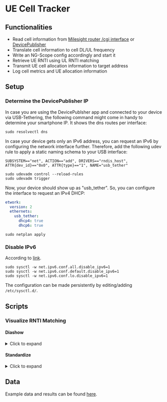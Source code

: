 # UE Cell Tracker

## Functionalities

* Read cell information from [Milesight router /cgi interface](https://support.milesight-iot.com/support/solutions/articles/73000514140-how-to-use-milesight-router-http-api-) or [DevicePublisher](https://github.com/bastian-src/DevicePublisher)
* Translate cell information to cell DL/UL frequency
* Write an NG-Scope config accordingly and start it
* Retrieve UE RNTI using UL RNTI matching
* Transmit UE cell allocation information to target address
* Log cell metrics and UE allocation information

## Setup

### Determine the DevicePublisher IP

In case you are using the DevicePublsher app and connected to your device via
USB-Tethering, the following command might come in handy to determine your
smartphone IP. It shows the dns routes per interface:

```
sudo resolvectl dns
```

In case your device gets only an IPv6 address, you can request an IPv6 by
configuring the network interface further. Therefore, add the following
udev rule to apply a static naming schema to your USB interface:

``` /etc/udev/rules.d/99-usb-tethering.rules
SUBSYSTEM=="net", ACTION=="add", DRIVERS=="rndis_host", ATTR{dev_id}=="0x0", ATTR{type}=="1", NAME="usb_tether"
```

```
sudo udevadm control --reload-rules
sudo udevadm trigger
```

Now, your device should show up as "usb_tether". So, you can configure
the interface to request an IPv4 DHCP:

``` /etc/netplan/01-usb-tethering.yaml
etwork:
  version: 2
  ethernets:
    usb_tether:
      dhcp4: true
      dhcp6: true
```

```
sudo netplan apply
```


### Disable IPv6

According to [link](https://itsfoss.com/disable-ipv6-ubuntu-linux/).

```
sudo sysctl -w net.ipv6.conf.all.disable_ipv6=1
sudo sysctl -w net.ipv6.conf.default.disable_ipv6=1
sudo sysctl -w net.ipv6.conf.lo.disable_ipv6=1
```

The configuration can be made persistently by editing/adding `/etc/sysctl.d/`.

## Scripts

### Visualize RNTI Matching

#### Diashow

<details>
<summary>Click to expand</summary>

Visualize the UL traffic of all RNTIs that are left after applying the
pre-filter. Provide `--rnti RNTI` in case you want to filter for a
certain RNTI in the first place.

The output shows how many RNTIs were filtered by the corresponding pre-filter.

Example usage *without* an explicit RNTI:

```
./scripts/visualize_rnti_matching.py --path ".logs.ue/run-<run-date>/rnti_matching/run_<run-date>_traffic_collection.jsonl" diashow
```

</details>

#### Standardize

<details>
<summary>Click to expand</summary>

Print the standardization vector of certain RNTI's traffic.

When you provide a rnti, only the records where the RNTI occurs
(it might be removed by the pre-filter!) is used for standardization.

If you don't provide an RNTI explicitly, it uses the traffic of the
RNTI with the most number of UL occurrences.

Example usage *without* an explicit RNTI:

```
./scripts/visualize_rnti_matching.py --path ".logs.ue/run-<run-date>/rnti_matching/run_<run-date>_traffic_collection.jsonl" standardize
[...]
DEBUG [determine_highest_count_ul_timeline] rnti: 34135 | count: 1873
DEBUG [determine_highest_count_ul_timeline] rnti: 34226 | count: 1186
DEBUG [determine_highest_count_ul_timeline] rnti: 34319 | count: 1166
DEBUG [determine_highest_count_ul_timeline] rnti: 33123 | count: 1619
DEBUG [determine_highest_count_ul_timeline] rnti: 54112 | count: 1529
vec![
    (2735.217, 2362.898),
    (564014.484, 336306.997),
    (65.652, 55.473),
    (327.697, 249.128),
    (428706.906, 643780.033),
    (4422.802, 2244.733),
    (6125.165, 2793.039),
    (156940930.077, 382279093.565)
],
```

Example usage *with* an explicit RNTI:

```
./scripts/visualize_rnti_matching.py --path ".logs.ue/run-<run-date>/rnti_matching/run_<run-date>_traffic_collection.jsonl" standardize --rnti 34226
[...]
DEBUG [determine_highest_count_ul_timeline] rnti: 34226 | count: 1529
vec![
    (2735.217, 2362.898),
    (564014.484, 336306.997),
    (65.652, 55.473),
    (327.697, 249.128),
    (428706.906, 643780.033),
    (4422.802, 2244.733),
    (6125.165, 2793.039),
    (156940930.077, 382279093.565)
],
```

</details>

## Data

Example data and results can be found [here](https://nextcloud.schmidt-systems.eu/s/AYqZDwtWxAeQY8N).
